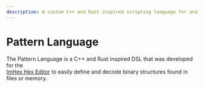 ```yaml
---
description: A custom C++ and Rust inspired scripting language for analyzing binary data.
---
```


# Pattern Language

The Pattern Language is a C++ and Rust inspired DSL that was developed for the\
[ImHex Hex Editor](https://app.gitbook.com/o/xfl3734L2rDBS2sD53Zi/s/xj7sbzGbHH260vbpZOu1/) to easily define and decode binary structures found in files or memory.
